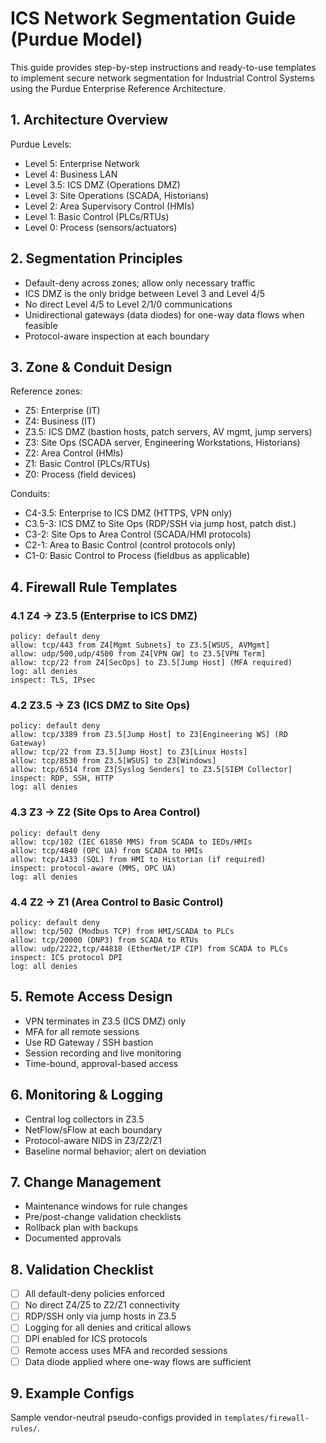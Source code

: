 # ICS Network Segmentation Guide (Purdue Model)

This guide provides step-by-step instructions and ready-to-use templates to implement secure network segmentation for Industrial Control Systems using the Purdue Enterprise Reference Architecture.

## 1. Architecture Overview

Purdue Levels:
- Level 5: Enterprise Network
- Level 4: Business LAN
- Level 3.5: ICS DMZ (Operations DMZ)
- Level 3: Site Operations (SCADA, Historians)
- Level 2: Area Supervisory Control (HMIs)
- Level 1: Basic Control (PLCs/RTUs)
- Level 0: Process (sensors/actuators)

## 2. Segmentation Principles

- Default-deny across zones; allow only necessary traffic
- ICS DMZ is the only bridge between Level 3 and Level 4/5
- No direct Level 4/5 to Level 2/1/0 communications
- Unidirectional gateways (data diodes) for one-way data flows when feasible
- Protocol-aware inspection at each boundary

## 3. Zone & Conduit Design

Reference zones:
- Z5: Enterprise (IT)
- Z4: Business (IT)
- Z3.5: ICS DMZ (bastion hosts, patch servers, AV mgmt, jump servers)
- Z3: Site Ops (SCADA server, Engineering Workstations, Historians)
- Z2: Area Control (HMIs)
- Z1: Basic Control (PLCs/RTUs)
- Z0: Process (field devices)

Conduits:
- C4-3.5: Enterprise to ICS DMZ (HTTPS, VPN only)
- C3.5-3: ICS DMZ to Site Ops (RDP/SSH via jump host, patch dist.)
- C3-2: Site Ops to Area Control (SCADA/HMI protocols)
- C2-1: Area to Basic Control (control protocols only)
- C1-0: Basic Control to Process (fieldbus as applicable)

## 4. Firewall Rule Templates

### 4.1 Z4 -> Z3.5 (Enterprise to ICS DMZ)
```
policy: default deny
allow: tcp/443 from Z4[Mgmt Subnets] to Z3.5[WSUS, AVMgmt]
allow: udp/500,udp/4500 from Z4[VPN GW] to Z3.5[VPN Term]
allow: tcp/22 from Z4[SecOps] to Z3.5[Jump Host] (MFA required)
log: all denies
inspect: TLS, IPsec
```

### 4.2 Z3.5 -> Z3 (ICS DMZ to Site Ops)
```
policy: default deny
allow: tcp/3389 from Z3.5[Jump Host] to Z3[Engineering WS] (RD Gateway)
allow: tcp/22 from Z3.5[Jump Host] to Z3[Linux Hosts]
allow: tcp/8530 from Z3.5[WSUS] to Z3[Windows]
allow: tcp/6514 from Z3[Syslog Senders] to Z3.5[SIEM Collector]
inspect: RDP, SSH, HTTP
log: all denies
```

### 4.3 Z3 -> Z2 (Site Ops to Area Control)
```
policy: default deny
allow: tcp/102 (IEC 61850 MMS) from SCADA to IEDs/HMIs
allow: tcp/4840 (OPC UA) from SCADA to HMIs
allow: tcp/1433 (SQL) from HMI to Historian (if required)
inspect: protocol-aware (MMS, OPC UA)
log: all denies
```

### 4.4 Z2 -> Z1 (Area Control to Basic Control)
```
policy: default deny
allow: tcp/502 (Modbus TCP) from HMI/SCADA to PLCs
allow: tcp/20000 (DNP3) from SCADA to RTUs
allow: udp/2222,tcp/44818 (EtherNet/IP CIP) from SCADA to PLCs
inspect: ICS protocol DPI
log: all denies
```

## 5. Remote Access Design

- VPN terminates in Z3.5 (ICS DMZ) only
- MFA for all remote sessions
- Use RD Gateway / SSH bastion
- Session recording and live monitoring
- Time-bound, approval-based access

## 6. Monitoring & Logging

- Central log collectors in Z3.5
- NetFlow/sFlow at each boundary
- Protocol-aware NIDS in Z3/Z2/Z1
- Baseline normal behavior; alert on deviation

## 7. Change Management

- Maintenance windows for rule changes
- Pre/post-change validation checklists
- Rollback plan with backups
- Documented approvals

## 8. Validation Checklist

- [ ] All default-deny policies enforced
- [ ] No direct Z4/Z5 to Z2/Z1 connectivity
- [ ] RDP/SSH only via jump hosts in Z3.5
- [ ] Logging for all denies and critical allows
- [ ] DPI enabled for ICS protocols
- [ ] Remote access uses MFA and recorded sessions
- [ ] Data diode applied where one-way flows are sufficient

## 9. Example Configs

Sample vendor-neutral pseudo-configs provided in `templates/firewall-rules/`.
